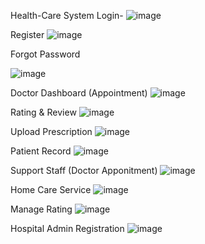 Health-Care System
Login-
![image](https://github.com/user-attachments/assets/d03202cf-0f31-4205-8868-e4c9b994fa9a)

Register
![image](https://github.com/user-attachments/assets/3a54d00f-fd38-413f-8d96-293381142218)

Forgot Password

![image](https://github.com/user-attachments/assets/38029671-c07b-494c-bdf7-661d08326c03)

Doctor Dashboard (Appointment)
![image](https://github.com/user-attachments/assets/3bee57bc-8799-461b-8ef5-3bdc6af03451)

Rating & Review
![image](https://github.com/user-attachments/assets/15ce60e5-af40-4159-8e82-6f1d4319425c)


Upload Prescription
![image](https://github.com/user-attachments/assets/ed3cb450-0558-40a1-9f40-180806879993)

Patient Record
![image](https://github.com/user-attachments/assets/66605856-e073-4dde-88a2-a0aebe2cfd52)

Support Staff (Doctor Apponitment)
![image](https://github.com/user-attachments/assets/777ea14c-df60-4acb-b729-18d31f278767)

Home Care Service
![image](https://github.com/user-attachments/assets/99d54710-0779-4749-803f-b67b5e455e62)

Manage Rating
![image](https://github.com/user-attachments/assets/e01eb914-d84e-4e64-9786-053412470fbc)

Hospital Admin Registration
![image](https://github.com/user-attachments/assets/22993206-ff75-4bfd-87f1-2a6fb9835b4c)










